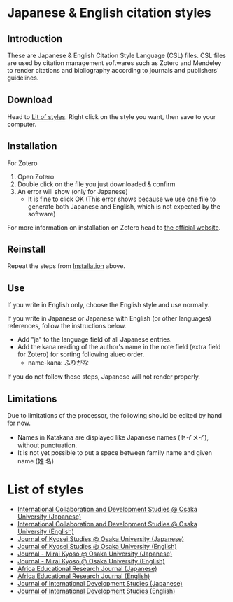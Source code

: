 # Japanese & English citation styles
## Introduction
These are Japanese & English Citation Style Language (CSL) files. CSL files are used by citation management softwares such as Zotero and Mendeley to render citations and bibliography according to journals and publishers' guidelines.

## Download
Head to [Lit of styles](#list-of-styles). Right click on the style you want, then save to your computer.

## Installation
For Zotero
1. Open Zotero
2. Double click on the file you just downloaded & confirm
3. An error will show (only for Japanese)
    - It is fine to click OK (This error shows because we use one file to generate both Japanese and English, which is not expected by the software)

For more information on installation on Zotero head to [the official website](https://www.zotero.org/support/styles). 

## Reinstall
Repeat the steps from [Installation](#installation) above.

## Use

If you write in English only, choose the English style and use normally.

If you write in Japanese or Japanese with English (or other languages) references, follow the instructions below.

* Add "ja" to the language field of all Japanese entries.
* Add the kana reading of the author's name in the note field (extra field for Zotero) for sorting following aiueo order.
  - name-kana: ふりがな
  
If you do not follow these steps, Japanese will not render properly.

## Limitations
Due to limitations of the processor, the following should be edited by hand for now. 
* Names in Katakana are displayed like Japanese names (セイメイ), without punctuation.
* It is not yet possible to put a space between family name and given name (姓 名)

# List of styles
* [International Collaboration and Development Studies @ Osaka University (Japanese)](https://github.com/frianasoa/pycsl/releases/latest/download/chicago-author-date-iczemi-ja.csl)
* [International Collaboration and Development Studies @ Osaka University (English)](https://github.com/frianasoa/pycsl/releases/latest/download/chicago-author-date-iczemi-en.csl)
* [Journal of Kyosei Studies @ Osaka University (Japanese)](https://github.com/frianasoa/pycsl/releases/latest/download/chicago-author-date-kyosei-ja.csl)
* [Journal of Kyosei Studies @ Osaka University (English)](https://github.com/frianasoa/pycsl/releases/latest/download/chicago-author-date-kyosei-en.csl)
* [Journal - Mirai Kyoso @ Osaka University (Japanese)](https://github.com/frianasoa/pycsl/releases/latest/download/chicago-author-date-kyoso-ja.csl)
* [Journal - Mirai Kyoso @ Osaka University (English)](https://github.com/frianasoa/pycsl/releases/latest/download/chicago-author-date-kyoso-en.csl)
* [Africa Educational Research Journal (Japanese)](https://github.com/frianasoa/pycsl/releases/latest/download/chicago-author-date-aerj-ja.csl)
* [Africa Educational Research Journal (English)](https://github.com/frianasoa/pycsl/releases/latest/download/chicago-author-date-aerj-en.csl)
* [Journal of International Development Studies (Japanese)](https://github.com/frianasoa/pycsl/releases/latest/download/chicago-author-date-jids-ja.csl)
* [Journal of International Development Studies (English)](https://github.com/frianasoa/pycsl/releases/latest/download/chicago-author-date-jids-en.csl)
